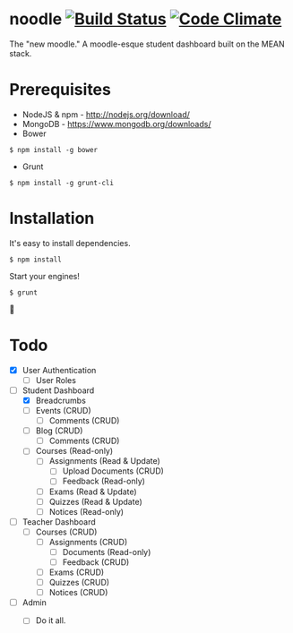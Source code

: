 noodle [![Build Status](https://magnum.travis-ci.com/irkanu/ncsu-dashboard.svg?token=sPbR4o8U5FttM1ByqDzC)](https://magnum.travis-ci.com/irkanu/ncsu-dashboard) [![Code Climate](https://codeclimate.com/repos/54c99940e30ba05bf4000783/badges/cbb3becb98fe8367dff2/gpa.svg)](https://codeclimate.com/repos/54c99940e30ba05bf4000783/feed)
===
The "new moodle."
A moodle-esque student dashboard built on the MEAN stack.

# Prerequisites
* NodeJS & npm - http://nodejs.org/download/
* MongoDB - https://www.mongodb.org/downloads/
* Bower
```
$ npm install -g bower
```
* Grunt
```
$ npm install -g grunt-cli
```

# Installation
It's easy to install dependencies.
```
$ npm install
```

Start your engines!
```
$ grunt
```

:tada:


# Todo
- [x] User Authentication
  - [ ] User Roles

- [ ] Student Dashboard
  - [x] Breadcrumbs
  - [ ] Events (CRUD)
    - [ ] Comments (CRUD)
  - [ ] Blog (CRUD)
    - [ ] Comments (CRUD)
  - [ ] Courses (Read-only)
    - [ ] Assignments (Read & Update)
      - [ ] Upload Documents (CRUD)
      - [ ] Feedback (Read-only)
    - [ ] Exams (Read & Update)
    - [ ] Quizzes (Read & Update)
    - [ ] Notices (Read-only)

- [ ] Teacher Dashboard
  - [ ] Courses (CRUD)
    - [ ] Assignments (CRUD)
      - [ ] Documents (Read-only)
      - [ ] Feedback (CRUD)
    - [ ] Exams (CRUD)
    - [ ] Quizzes (CRUD)
    - [ ] Notices (CRUD)

- [ ] Admin
  - [ ] Do it all.
  
